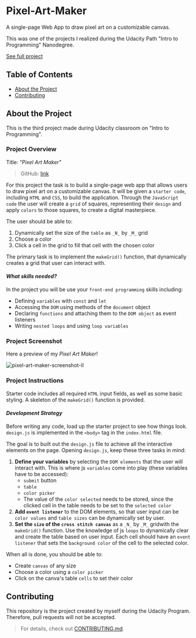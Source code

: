 # Pixel-Art-Maker

A single-page Web App to draw pixel art on a customizable canvas.

This was one of the projects I realized during the Udacity Path "Intro to Programming" Nanodegree.

[See full project](https://albchia.github.io/Pixel-Art-Maker/)

## Table of Contents

- [About the Project](#About-the-Project)
- [Contributing](#Contributing)

## About the Project

This is the third project made during Udacity classroom on "Intro to Programming".

### Project Overview

Title: _"Pixel Art Maker"_

> GitHub: [link](https://github.com/albchia/Pixel-Art-Maker.git)

For this project the task is to build a single-page web app that allows users to draw pixel art on a customizable canvas. It will be given a `starter code`, including `HTML` and `CSS`, to build the application. Through the `JavaScript code` the user will create a `grid` of squares, representing their `design` and apply `colors` to those squares, to create a digital masterpiece.

The user should be able to:

1. Dynamically set the size of the `table` as `_N_` by `_M_` grid
2. Choose a color
3. Click a cell in the grid to fill that cell with the chosen color

The primary task is to implement the `makeGrid()` function, that dynamically creates a grid that user can interact with.

#### _What skills needed?_

In the project you will be use your `front-end programming` skills including:

- Defining `variables` with `const` and `let`
- Accessing the `DOM` using methods of the `document` object
- Declaring `functions` and attaching them to the `DOM object` as event listeners
- Writing `nested loops` and using `loop variables`

### Project Screenshot

Here a preview of my _Pixel Art Maker_!

![pixel-art-maker-screenshot-II](https://user-images.githubusercontent.com/70691672/96138919-8fae9f00-0efe-11eb-8683-eb9881e46bc0.PNG)

### Project Instructions

Starter code includes all required `HTML` input fields, as well as some basic styling. A skeleton of the `makeGrid()` function is provided.

#### _Development Strategy_

Before writing any code, load up the starter project to see how things look. `design.js` is implemented in the `<body>` tag in the `index.html` file.

The goal is to built out the `design.js` file to achieve all the interactive elements on the page.
Opening `design.js`, keep these three tasks in mind:

1. **Define your variables** by selecting the `DOM elements` that the user will interact with. This is where js `variables` come into play (these variables have to be accessed):
      - `submit` button
      - `table`
      - `color picker`
      - The value of the `color selected` needs to be stored, since the clicked cell in the table needs to be set to the `selected color`
2. **Add `event listener`** to the DOM elements, so that user input can be `color values` and `table sizes` can be dynamically set by user.
3. **Set the `size` of the `cross stitch canvas`** as a `_N_` by `_M_` gridwith the `makeGrid()` function. Use the knowledge of js `loops` to dynamically clear and create the table based on user input. Each cell should have an `event listener` that sets the `background color` of the cell to the selected color.

When all is done, you should be able to:

- Create `canvas` of any size
- Choose a color using a `color picker`
- Click on the canva's table `cells` to set their color

## Contributing

This repository is the project created by myself during the Udacity Program.
Therefore, pull requests will not be accepted.

> For details, check out [CONTRIBUTING.md](CONTRIBUTING.md).
